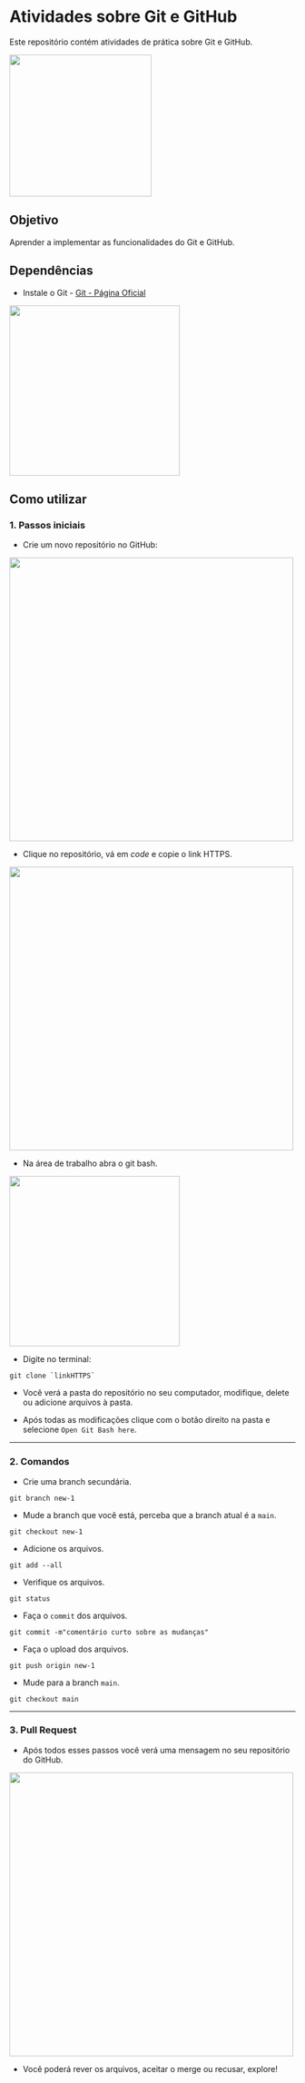 # Atividades sobre Git e GitHub

Este repositório contém atividades de prática sobre Git e GitHub.

<img src="https://cdn.worldvectorlogo.com/logos/github-icon-2.svg" width="250" />

## Objetivo
Aprender a implementar as funcionalidades do Git e GitHub.

## Dependências

* Instale o Git - [Git - Página Oficial](https://git-scm.com/)

 
<img src="https://cdn.worldvectorlogo.com/logos/git-bash.svg" width="300" />

 

## Como utilizar

###  1. Passos iniciais

* Crie um novo repositório no GitHub:

<img src="https://docs.github.com/assets/cb-29762/mw-1440/images/help/repository/repo-create-global-nav-update.webp" width="500" />

* Clique no repositório, vá em *code* e copie o link HTTPS.

<img src="https://itknowledgeexchange.techtarget.com/coffee-talk/files/2020/11/find-github-url.png" width="500" />

* Na área de trabalho abra o git bash.

<img src="https://help.lieberlieber.com/LemonTree/attachments/Verify%20Git%20LFS%20Setup/GitBashHere.png" width="300" />

* Digite no terminal:

```git
git clone `linkHTTPS`
```

* Você verá a pasta do repositório no seu computador, modifique, delete ou adicione arquivos à pasta.

* Após todas as modificações clique com o botão direito na pasta e selecione `Open Git Bash here`.

---

###  2. Comandos

* Crie uma branch secundária.

```git
git branch new-1
```

* Mude a branch que você está, perceba que a branch atual é a `main`.

```git
git checkout new-1
```

* Adicione os arquivos.

```git
git add --all
```

* Verifique os arquivos.

```git
git status
```

* Faça o `commit` dos arquivos.

```git
git commit -m"comentário curto sobre as mudanças"
```

* Faça o upload dos arquivos.

```git
git push origin new-1
```

* Mude para a branch `main`.

```git
git checkout main
```

---

###  3. Pull Request

* Após todos esses passos você verá uma mensagem no seu repositório do GitHub.

<img src="https://hisham.hm/img/posts/github-comparepr.png" width="500" />



* Você poderá rever os arquivos, aceitar o merge ou recusar, explore!



